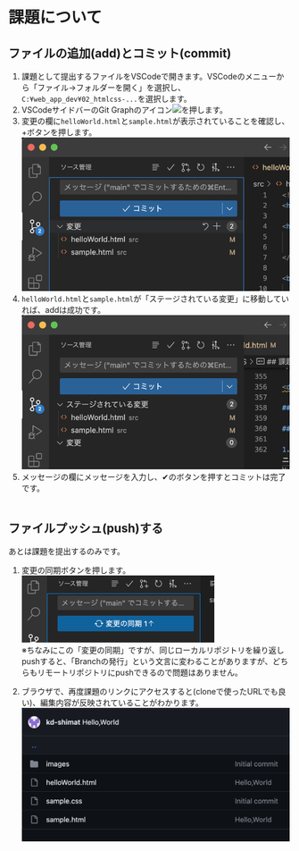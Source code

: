 # 課題について

## ファイルの追加(add)とコミット(commit)

1. 課題として提出するファイルをVSCodeで開きます。VSCodeのメニューから「ファイル->フォルダーを開く」を選択し、<br>`C:¥web_app_dev¥02_htmlcss-...`を選択します。
1. VSCodeサイドバーのGit Graphのアイコン![](./images/Aspose.Words.aedafcf0-3819-4263-af12-50337a38362b.016.png)を押します。
2. 変更の欄に`helloWorld.html`と`sample.html`が表示されていることを確認し、+ボタンを押します。<br>
![](./images/%E3%82%B9%E3%82%AF%E3%83%AA%E3%83%BC%E3%83%B3%E3%82%B7%E3%83%A7%E3%83%83%E3%83%88%202023-04-19%2020.26.59.png)
3. `helloWorld.html`と`sample.html`が「ステージされている変更」に移動していれば、addは成功です。<br>
![](./images/%E3%82%B9%E3%82%AF%E3%83%AA%E3%83%BC%E3%83%B3%E3%82%B7%E3%83%A7%E3%83%83%E3%83%88%202023-04-19%2020.30.07.png)
4. メッセージの欄にメッセージを入力し、✔のボタンを押すとコミットは完了です。<br><br>

## ファイルプッシュ(push)する

あとは課題を提出するのみです。

1. 変更の同期ボタンを押します。<br>![](./images/Aspose.Words.aedafcf0-3819-4263-af12-50337a38362b.022.png)<br>
※ちなみにこの「変更の同期」ですが、同じローカルリポジトリを繰り返しpushすると、「Branchの発行」という文言に変わることがありますが、どちらもリモートリポジトリにpushできるので問題はありません。

1. ブラウザで、再度課題のリンクにアクセスすると(cloneで使ったURLでも良い)、編集内容が反映されていることがわかります。<br>
![](./images/%E3%82%B9%E3%82%AF%E3%83%AA%E3%83%BC%E3%83%B3%E3%82%B7%E3%83%A7%E3%83%83%E3%83%88%202023-04-19%2020.55.45.png)